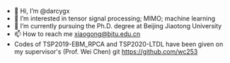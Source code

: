 - 👋 Hi, I’m @darcygx
- 👀 I’m interested in tensor signal processing; MIMO; machine learning
- 🌱 I’m currently pursuing the Ph.D. degree at Beijing Jiaotong University
- 📫 How to reach me xiaogong@bjtu.edu.cn
- Codes of TSP2019-EBM_RPCA and TSP2020-LTDL have been given on my supervisor's (Prof. Wei Chen) git https://github.com/wc253

<!---
darcygx/darcygx is a ✨ special ✨ repository because its `README.md` (this file) appears on your GitHub profile.
You can click the Preview link to take a look at your changes.
--->
